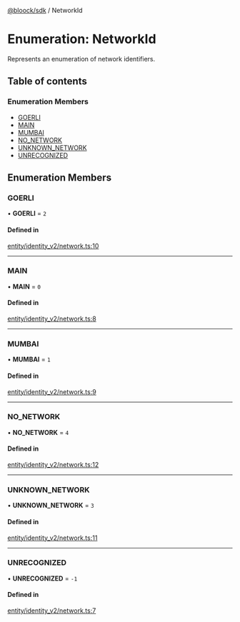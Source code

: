 [@bloock/sdk](../index.md) / NetworkId

# Enumeration: NetworkId

Represents an enumeration of network identifiers.

## Table of contents

### Enumeration Members

- [GOERLI](NetworkId-1.md#goerli)
- [MAIN](NetworkId-1.md#main)
- [MUMBAI](NetworkId-1.md#mumbai)
- [NO\_NETWORK](NetworkId-1.md#no_network)
- [UNKNOWN\_NETWORK](NetworkId-1.md#unknown_network)
- [UNRECOGNIZED](NetworkId-1.md#unrecognized)

## Enumeration Members

### GOERLI

• **GOERLI** = ``2``

#### Defined in

[entity/identity_v2/network.ts:10](https://github.com/bloock/bloock-sdk/blob/6fda345/languages/js/src/entity/identity_v2/network.ts#L10)

___

### MAIN

• **MAIN** = ``0``

#### Defined in

[entity/identity_v2/network.ts:8](https://github.com/bloock/bloock-sdk/blob/6fda345/languages/js/src/entity/identity_v2/network.ts#L8)

___

### MUMBAI

• **MUMBAI** = ``1``

#### Defined in

[entity/identity_v2/network.ts:9](https://github.com/bloock/bloock-sdk/blob/6fda345/languages/js/src/entity/identity_v2/network.ts#L9)

___

### NO\_NETWORK

• **NO\_NETWORK** = ``4``

#### Defined in

[entity/identity_v2/network.ts:12](https://github.com/bloock/bloock-sdk/blob/6fda345/languages/js/src/entity/identity_v2/network.ts#L12)

___

### UNKNOWN\_NETWORK

• **UNKNOWN\_NETWORK** = ``3``

#### Defined in

[entity/identity_v2/network.ts:11](https://github.com/bloock/bloock-sdk/blob/6fda345/languages/js/src/entity/identity_v2/network.ts#L11)

___

### UNRECOGNIZED

• **UNRECOGNIZED** = ``-1``

#### Defined in

[entity/identity_v2/network.ts:7](https://github.com/bloock/bloock-sdk/blob/6fda345/languages/js/src/entity/identity_v2/network.ts#L7)
